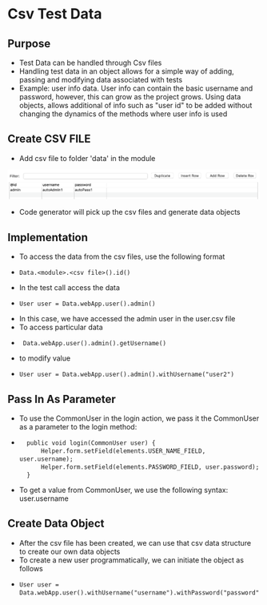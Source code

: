 # Csv Test Data

## Purpose

* Test Data can be handled through Csv files
* Handling test data in an object allows for a simple way of adding, passing and modifying data associated with tests
* Example: user info data. User info can contain the basic username and password, however, this can grow as the project grows. Using data objects, allows additional of info such as "user id" to be added without changing the dynamics of the methods where user info is used

## Create CSV FILE

* Add csv file to folder 'data' in the module

![user.csv](../.gitbook/assets/image%20%2817%29.png)

* Code generator will pick up the csv files and generate data objects

## Implementation

* To access the data from the csv files, use the following format
* ```text
  Data.<module>.<csv file>().id()
  ```
* In the test call access the data
* ```text
  User user = Data.webApp.user().admin()
  ```
* In this case, we have accessed the admin user in the user.csv file
* To access particular data
* ```text
   Data.webApp.user().admin().getUsername()
  ```
* to modify value
* ```text
  User user = Data.webApp.user().admin().withUsername("user2")
  ```

## Pass In As Parameter

* To use the CommonUser in the login action, we pass it the CommonUser as a parameter to the login method:
* ```text
  	public void login(CommonUser user) {
  		Helper.form.setField(elements.USER_NAME_FIELD, user.username);
  		Helper.form.setField(elements.PASSWORD_FIELD, user.password);
  	}
  ```

* To get a value from CommonUser, we use the following syntax: user.username

## Create Data Object

* After the csv file has been created, we can use that csv data structure to create our own data objects
* To create a new user programmatically, we can initiate the object as follows
* ```text
  User user = Data.webApp.user().withUsername("username").withPassword("password");
  ```

